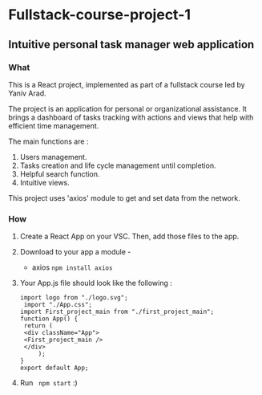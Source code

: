 # Fullstack-course-project-1

## Intuitive personal task manager web application

### What

This is a React project, implemented as part of a fullstack course led by Yaniv Arad.

The project is an application for personal or organizational assistance. It brings a dashboard of tasks tracking with actions and views that help with efficient time management.

The main functions are :
1. Users management.
2. Tasks creation and life cycle management until completion.
3. Helpful search function.
4. Intuitive views.

This project uses 'axios' module to get and set data from the network.

### How

1. Create a React App on your VSC.
   Then, add those files to the app.
2. Download to your app a module -

   - axios ``` npm install axios ```

3. Your App.js file should look like the following : 

   ```
   import logo from "./logo.svg";
    import "./App.css";
   import First_project_main from "./first_project_main";
   function App() {
    return (
    <div className="App">
    <First_project_main />
    </div>
        );
   }
   export default App;
   ```

4. Run ``` npm start``` :)
